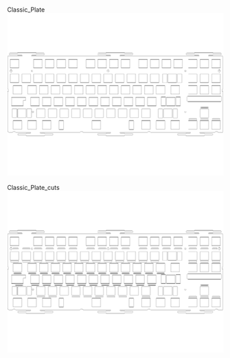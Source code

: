 <br/>Classic_Plate<br/>![image](./Classic_Plate.png)<br/>
<br/>Classic_Plate_cuts<br/>![image](./Classic_Plate_cuts.png)<br/>
